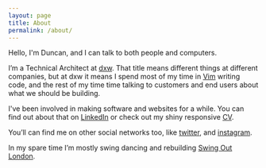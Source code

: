 ```yaml
---
layout: page
title: About
permalink: /about/
---
```


Hello, I'm Duncan, and I can talk to both people and
computers.

I’m a Technical Architect at [dxw](https://www.dxw.com/).
That title means different things at different companies, but at dxw it means
I spend most of my time in
[Vim](https://github.com/dgmstuart/dotfiles/blob/master/.vimrc)
writing code, and the rest of my time time talking
to customers and end users about what we should be building.

I've been involved in making software and websites for a while. You can find out about
that on [LinkedIn](https://www.linkedin.com/in/duncangmstuart) or check out my
shiny responsive [CV](https://dgmstuart.github.io/dgms_cv/).

You’ll can find me on other social networks too, like [twitter](https://twitter.com/dgmstuart), and [instagram](https://www.instagram.com/dgmstuart/).

In my spare time I’m mostly swing dancing and rebuilding [Swing Out
London](http://www.swingoutlondon.co.uk/).
